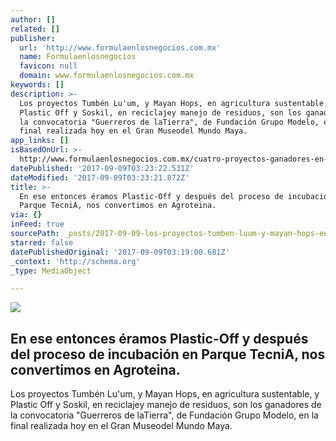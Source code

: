 ```yaml
---
author: []
related: []
publisher:
  url: 'http://www.formulaenlosnegocios.com.mx'
  name: Formulaenlosnegocios
  favicon: null
  domain: www.formulaenlosnegocios.com.mx
keywords: []
description: >-
  Los proyectos Tumbén Lu'um, y Mayan Hops, en agricultura sustentable, y
  Plastic Off y Soskil, en reciclajey manejo de residuos, son los ganadores de
  la convocatoria "Guerreros de laTierra", de Fundación Grupo Modelo, en la
  final realizada hoy en el Gran Museodel Mundo Maya.
app_links: []
isBasedOnUrl: >-
  http://www.formulaenlosnegocios.com.mx/cuatro-proyectos-ganadores-en-la-gran-final-de-guerreros-de-la-tierra/
datePublished: '2017-09-09T03:23:22.531Z'
dateModified: '2017-09-09T03:23:21.872Z'
title: >-
  En ese entonces éramos Plastic-Off y después del proceso de incubación en
  Parque TecniA, nos convertimos en Agroteina.
via: {}
inFeed: true
sourcePath: _posts/2017-09-09-los-proyectos-tumben-luum-y-mayan-hops-en-agricultura-sus.md
starred: false
datePublishedOriginal: '2017-09-09T03:19:00.681Z'
_context: 'http://schema.org'
_type: MediaObject

---
```

<article style=""><img src="https://imgflo.herokuapp.com/graph/2b2431f8e7ba7b0/084bd8476ad1ab36d5775a0c4808756b/noop.jpg?input=http%3A%2F%2Fwww.formulaenlosnegocios.com.mx%2Fwp-content%2Fuploads%2F2016%2F09%2FGuerreros-de-la-Tierra.jpg" /><h1>En ese entonces éramos Plastic-Off y después del proceso de incubación en Parque TecniA, nos convertimos en Agroteina.</h1><p>Los proyectos Tumbén Lu'um, y Mayan Hops, en agricultura sustentable, y Plastic Off y Soskil, en reciclajey manejo de residuos, son los ganadores de la convocatoria "Guerreros de laTierra", de Fundación Grupo Modelo, en la final realizada hoy en el Gran Museodel Mundo Maya.</p></article>